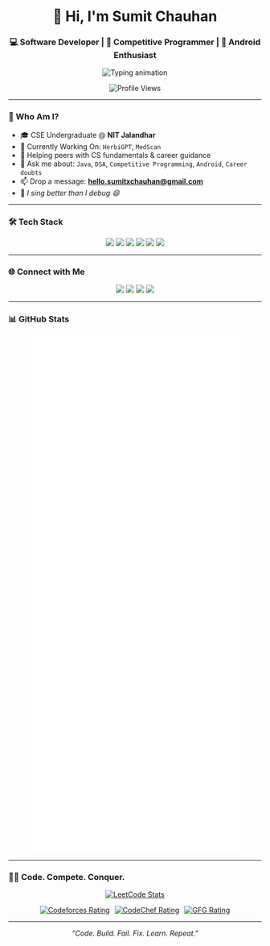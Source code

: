 <h1 align="center">👋 Hi, I'm Sumit Chauhan</h1>
<h3 align="center">💻 Software Developer | 🎯 Competitive Programmer | 📱 Android Enthusiast</h3>

<p align="center">
  <img src="https://readme-typing-svg.herokuapp.com/?font=Fira+Code&size=24&pause=1000&color=FF6C00&center=true&vCenter=true&width=440&lines=Java+%7C+Android+%7C+DSA;Building+real-world+projects;Learning+never+stops+🚀" alt="Typing animation" />
</p>

<p align="center">
  <img src="https://komarev.com/ghpvc/?username=gosling-dude&label=Profile%20Views&color=0e75b6&style=flat" alt="Profile Views" />
</p>

---

### 🧠 Who Am I?

- 🎓 CSE Undergraduate @ **NIT Jalandhar**  
- 🔭 Currently Working On: `HerbiGPT`, `MedScan`  
- 🤝 Helping peers with CS fundamentals & career guidance  
- 💬 Ask me about: `Java`, `DSA`, `Competitive Programming`, `Android`, `Career doubts`  
- 📫 Drop a message: **hello.sumitxchauhan@gmail.com**  
- 🎵 *I sing better than I debug 😄*

---

### 🛠️ Tech Stack

<p align="center">
  <img src="https://img.shields.io/badge/Java-%23ED8B00.svg?style=for-the-badge&logo=openjdk&logoColor=white" />
  <img src="https://img.shields.io/badge/Android-%233DDC84.svg?style=for-the-badge&logo=android&logoColor=white" />
  <img src="https://img.shields.io/badge/Firebase-ffca28.svg?style=for-the-badge&logo=firebase&logoColor=black" />
  <img src="https://img.shields.io/badge/MySQL-005C84?style=for-the-badge&logo=mysql&logoColor=white" />
  <img src="https://img.shields.io/badge/Retrofit-00599C?style=for-the-badge&logo=java&logoColor=white" />
  <img src="https://img.shields.io/badge/GitHub-181717?style=for-the-badge&logo=github&logoColor=white" />
</p>

---

### 🌐 Connect with Me

<p align="center">
  <a href="https://x.com/SumitCh48587631"><img src="https://img.icons8.com/color/48/twitter--v1.png" width="36" /></a>
  <a href="https://linkedin.com/in/sumit-chauhan-006399257/"><img src="https://img.icons8.com/color/48/linkedin.png" width="36" /></a>
  <a href="https://leetcode.com/sumit_chauhan_/"><img src="https://upload.wikimedia.org/wikipedia/commons/1/19/LeetCode_logo_black.png" width="36" /></a>
  <a href="https://auth.geeksforgeeks.org/user/sumit_chauhan143"><img src="https://upload.wikimedia.org/wikipedia/commons/4/43/GeeksforGeeks.svg" width="36" /></a>
</p>

---
### 📊 GitHub Stats

<p align="center">
  <img src="https://github.com/gosling-dude/gosling-dude/blob/main/github-metrics.svg" alt="Metrics" />
</p>

---
### 👨‍💻 Code. Compete. Conquer.

<p align="center">
  <!-- LeetCode Stats Card -->
  <a href="https://leetcode.com/sumit_chauhan_/">
    <img src="https://leetcard.jacoblin.cool/sumit_chauhan_?theme=dark&font=Fira+Code&ext=contest" alt="LeetCode Stats" />
  </a>
</p>

<p align="center" style="display: flex; justify-content: center; gap: 10px; flex-wrap: wrap;">
  <!-- Codeforces -->
  <a href="https://codeforces.com/profile/SumitXorY" title="Codeforces">
    <img src="https://img.shields.io/badge/Codeforces-1250-blue?style=for-the-badge&logo=codeforces&logoColor=white" alt="Codeforces Rating" />
  </a>

  <!-- CodeChef -->
  <a href="https://www.codechef.com/users/sumit_chauhan" title="CodeChef">
    <img src="https://img.shields.io/badge/CodeChef-2050%2B-orange?style=for-the-badge&logo=codechef&logoColor=white" alt="CodeChef Rating" />
  </a>

  <!-- GFG -->
  <a href="https://auth.geeksforgeeks.org/user/sumit_chauhan143/" title="GeeksforGeeks">
    <img src="https://img.shields.io/badge/GFG-1985%2B-darkgreen?style=for-the-badge&logo=geeksforgeeks&logoColor=white" alt="GFG Rating" />
  </a>
</p>

---

<p align="center"><i>“Code. Build. Fail. Fix. Learn. Repeat.”</i></p>
